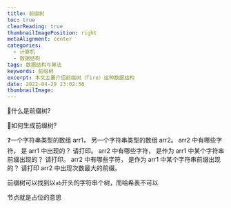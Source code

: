 ```yaml
---
title: 前缀树
toc: true
clearReading: true
thumbnailImagePosition: right
metaAlignment: center
categories:
  - 计算机
  - 数据结构
tags: 数据结构与算法
keywords: 前缀树
excerpt: 本文主要介绍前缀树（Tire）这种数据结构
date: 2022-04-29 23:02:56
thumbnailImage:
---
```


<!-- toc -->

:thinking:什么是前缀树?

:thinking:如何生成前缀树?

:question:一个字符串类型的数组 arr1， 另一个字符串类型的数组 arr2。 arr2 中有哪些字符， 是 arr1 中出现的？ 请打印。 arr2 中有哪些字符， 是作为 arr1 中某个字符串前缀出现的？ 请打印。 arr2 中有哪些字符， 是作为 arr1 中某个字符串前缀出现的？ 请打印 arr2 中出现次数最大的前缀。

前缀树可以找到以`ab`开头的字符串个树，而哈希表不可以

节点就是占位的意思
